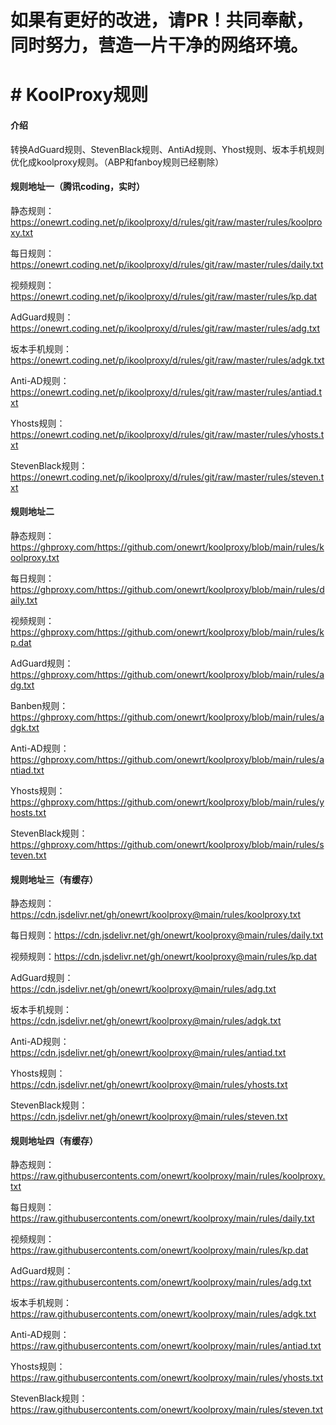 
# 如果有更好的改进，请PR！共同奉献，同时努力，营造一片干净的网络环境。

# # KoolProxy规则

#### 介绍
转换AdGuard规则、StevenBlack规则、AntiAd规则、Yhost规则、坂本手机规则优化成koolproxy规则。（ABP和fanboy规则已经剔除）


#### 规则地址一（腾讯coding，实时）

静态规则：https://onewrt.coding.net/p/ikoolproxy/d/rules/git/raw/master/rules/koolproxy.txt

每日规则：https://onewrt.coding.net/p/ikoolproxy/d/rules/git/raw/master/rules/daily.txt

视频规则：https://onewrt.coding.net/p/ikoolproxy/d/rules/git/raw/master/rules/kp.dat

AdGuard规则：https://onewrt.coding.net/p/ikoolproxy/d/rules/git/raw/master/rules/adg.txt 

坂本手机规则：https://onewrt.coding.net/p/ikoolproxy/d/rules/git/raw/master/rules/adgk.txt

Anti-AD规则：https://onewrt.coding.net/p/ikoolproxy/d/rules/git/raw/master/rules/antiad.txt

Yhosts规则：https://onewrt.coding.net/p/ikoolproxy/d/rules/git/raw/master/rules/yhosts.txt

StevenBlack规则：https://onewrt.coding.net/p/ikoolproxy/d/rules/git/raw/master/rules/steven.txt


#### 规则地址二

静态规则：https://ghproxy.com/https://github.com/onewrt/koolproxy/blob/main/rules/koolproxy.txt

每日规则：https://ghproxy.com/https://github.com/onewrt/koolproxy/blob/main/rules/daily.txt

视频规则：https://ghproxy.com/https://github.com/onewrt/koolproxy/blob/main/rules/kp.dat

AdGuard规则：https://ghproxy.com/https://github.com/onewrt/koolproxy/blob/main/rules/adg.txt 

Banben规则：https://ghproxy.com/https://github.com/onewrt/koolproxy/blob/main/rules/adgk.txt

Anti-AD规则：https://ghproxy.com/https://github.com/onewrt/koolproxy/blob/main/rules/antiad.txt

Yhosts规则：https://ghproxy.com/https://github.com/onewrt/koolproxy/blob/main/rules/yhosts.txt

StevenBlack规则：https://ghproxy.com/https://github.com/onewrt/koolproxy/blob/main/rules/steven.txt


#### 规则地址三（有缓存）

静态规则：https://cdn.jsdelivr.net/gh/onewrt/koolproxy@main/rules/koolproxy.txt

每日规则：https://cdn.jsdelivr.net/gh/onewrt/koolproxy@main/rules/daily.txt

视频规则：https://cdn.jsdelivr.net/gh/onewrt/koolproxy@main/rules/kp.dat

AdGuard规则：https://cdn.jsdelivr.net/gh/onewrt/koolproxy@main/rules/adg.txt 

坂本手机规则：https://cdn.jsdelivr.net/gh/onewrt/koolproxy@main/rules/adgk.txt

Anti-AD规则：https://cdn.jsdelivr.net/gh/onewrt/koolproxy@main/rules/antiad.txt

Yhosts规则：https://cdn.jsdelivr.net/gh/onewrt/koolproxy@main/rules/yhosts.txt

StevenBlack规则：https://cdn.jsdelivr.net/gh/onewrt/koolproxy@main/rules/steven.txt



#### 规则地址四（有缓存）

静态规则：https://raw.githubusercontents.com/onewrt/koolproxy/main/rules/koolproxy.txt

每日规则：https://raw.githubusercontents.com/onewrt/koolproxy/main/rules/daily.txt

视频规则：https://raw.githubusercontents.com/onewrt/koolproxy/main/rules/kp.dat

AdGuard规则：https://raw.githubusercontents.com/onewrt/koolproxy/main/rules/adg.txt 

坂本手机规则：https://raw.githubusercontents.com/onewrt/koolproxy/main/rules/adgk.txt

Anti-AD规则：https://raw.githubusercontents.com/onewrt/koolproxy/main/rules/antiad.txt

Yhosts规则：https://raw.githubusercontents.com/onewrt/koolproxy/main/rules/yhosts.txt

StevenBlack规则：https://raw.githubusercontents.com/onewrt/koolproxy/main/rules/steven.txt

